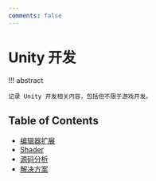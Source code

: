 ```yaml
---
comments: false
---
```


# Unity 开发

!!! abstract

    记录 Unity 开发相关内容，包括但不限于游戏开发。

## Table of Contents

- [编辑器扩展](editor-ext)
- [Shader](shader)
- [源码分析](src-analysis)
- [解决方案](troubleshooting)
